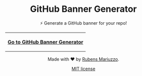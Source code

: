 <div align=center>

# GitHub Banner Generator

⚡️ Generate a GitHub banner for your repo!

</div>

<table><tr><th>

[Go to GitHub Banner Generator](https://rmariuzzo.github.io/github-banner/)
</hr></tr></table>

<div align=center>

Made with :heart: by [Rubens Mariuzzo](https://github.com/rmariuzzo).

[MIT license](LICENSE)

</div>
